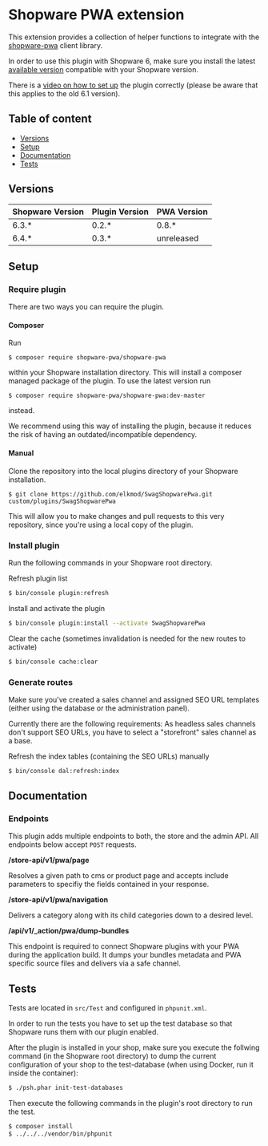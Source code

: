 # Shopware PWA extension

This extension provides a collection of helper functions to integrate with the [shopware-pwa](https://github.com/DivanteLtd/shopware-pwa) client library.

In order to use this plugin with Shopware 6, make sure you install the latest [available version](#versions) compatible with your Shopware version.

There is a [video on how to set up](https://drive.google.com/open?id=1ynpoWw9b7hljzkqzVv2JFDxTtgomyVg4) the plugin correctly (please be aware that this applies to the old 6.1 version).

## Table of content

* [Versions](#versions)
* [Setup](#setup)
* [Documentation](#documentation)
* [Tests](#tests)

## Versions

| Shopware Version | Plugin Version | PWA Version |
| --- | --- | --- |
| 6.3.* | 0.2.* | 0.8.* |
| 6.4.* | 0.3.* | unreleased |

## Setup

### Require plugin

There are two ways you can require the plugin.

#### Composer

Run

```
$ composer require shopware-pwa/shopware-pwa
```

within your Shopware installation directory. This will install a composer managed package of the plugin. To use the latest version run

```
$ composer require shopware-pwa/shopware-pwa:dev-master
```

instead.

We recommend using this way of installing the plugin, because it reduces the risk of having an outdated/incompatible dependency.

#### Manual

Clone the repository into the local plugins directory of your Shopware installation.

```
$ git clone https://github.com/elkmod/SwagShopwarePwa.git custom/plugins/SwagShopwarePwa
```

This will allow you to make changes and pull requests to this very repository, since you're using a local copy of the plugin.

### Install plugin

Run the following commands in your Shopware root directory.

Refresh plugin list

```bash
$ bin/console plugin:refresh
```

Install and activate the plugin

```bash
$ bin/console plugin:install --activate SwagShopwarePwa
```

Clear the cache (sometimes invalidation is needed for the new routes to activate)

```bash
$ bin/console cache:clear
```

### Generate routes

Make sure you've created a sales channel and assigned SEO URL templates (either using the database or the administration panel).

Currently there are the following requirements: As headless sales channels don't support SEO URLs, you have to select a "storefront" sales channel as a base. 

Refresh the index tables (containing the SEO URLs) manually

```bash
$ bin/console dal:refresh:index
```

## Documentation

### Endpoints

This plugin adds multiple endpoints to both, the store and the admin API. All endpoints below accept `POST` requests.

**/store-api/v1/pwa/page**

Resolves a given path to cms or product page and accepts include parameters to specifiy the fields contained in your response.

**/store-api/v1/pwa/navigation**

Delivers a category along with its child categories down to a desired level.
 
**/api/v1/_action/pwa/dump-bundles**

This endpoint is required to connect Shopware plugins with your PWA during the application build. It dumps your bundles metadata and PWA specific source files and delivers via a safe channel.
 
## Tests

Tests are located in `src/Test` and configured in `phpunit.xml`.

In order to run the tests you have to set up the test database so that Shopware runs them with our plugin enabled.

After the plugin is installed in your shop, make sure you execute the follwing command (in the Shopware root directory) to dump the current configuration of your shop to the test-database (when using Docker, run it inside the container):

```bash
$ ./psh.phar init-test-databases
```

Then execute the following commands in the plugin's root directory to run the test.

```bash
$ composer install
$ ../../../vendor/bin/phpunit
```
